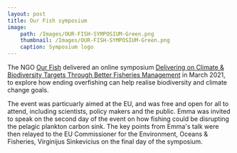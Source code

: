```yaml
---
layout: post
title: Our Fish symposium
image: 
    path: /Images/OUR-FISH-SYMPOSIUM-Green.png
    thumbnail: /Images/OUR-FISH-SYMPOSIUM-Green.png
    caption: Symposium logo
---
```


The NGO [Our Fish](https://our.fish/) delivered an online symposium [Delivering on Climate & Biodiversity Targets Through Better Fisheries Management](https://our.fish/news/symposium-delivering-on-climate-biodiversity-targets-through-better-fisheries-management/) in March 2021, to explore how ending overfishing can help realise biodiversity and climate change goals. 

The event was particuarly aimed at the EU, and was free and open for all to attend, including scientists, policy makers and the public. Emma was invited to speak on the second day of the event on how fishing could be disrupting the pelagic plankton carbon sink. The key points from Emma's talk were then relayed to the EU Commissioner for the Environment, Oceans & Fisheries, Virginijus Sinkevicius on the final day of the symposium.
